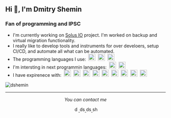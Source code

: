 ## Hi 👋, I'm Dmitry Shemin
### Fan of programming and IPSC

- I'm currently working on [Solus IO](https://www.solus.io/) project. I'm worked on backup and virtual migration functionality.
- I really like to develop tools and instruments for over develoers, setup CI/CD, and automate all what can be automated.
- The programming languages I use:
  &nbsp;<img src="https://cdn.jsdelivr.net/npm/simple-icons@3.0.1/icons/go.svg" alt="golang" width="22" height="22"/>
  &nbsp;<img src="https://cdn.jsdelivr.net/npm/simple-icons@3.0.1/icons/php.svg" alt="php" width="22" height="22"/>
  &nbsp;<img src="https://cdn.jsdelivr.net/npm/simple-icons@3.0.1/icons/typescript.svg" alt="typescript" width="22" height="22"/>
- I'm intersting in next programmin languages:
  &nbsp;<img src="https://cdn.jsdelivr.net/npm/simple-icons@3.0.1/icons/rust.svg" alt="rust" width="22" height="22"/>
  &nbsp;<img src="https://cdn.jsdelivr.net/npm/simple-icons@3.0.1/icons/r.svg" alt="r" width="22" height="22"/>
- I have expirenece with:
  &nbsp;<img src="https://cdn.jsdelivr.net/npm/simple-icons@3.0.1/icons/docker.svg" alt="docker" width="22" height="22"/>
  &nbsp;<img src="https://cdn.jsdelivr.net/npm/simple-icons@3.0.1/icons/kubernetes.svg" alt="kubernetes" width="22" height="22"/>
  &nbsp;<img src="https://cdn.jsdelivr.net/npm/simple-icons@3.0.1/icons/helm.svg" alt="helm" width="22" height="22"/>
  &nbsp;<img src="https://cdn.jsdelivr.net/npm/simple-icons@3.0.1/icons/rabbitmq.svg" alt="rabbitmq" width="22" height="22"/>
  &nbsp;<img src="https://cdn.jsdelivr.net/npm/simple-icons@3.0.1/icons/apachekafka.svg" alt="kafka" width="22" height="22"/>
  &nbsp;<img src="https://cdn.jsdelivr.net/npm/simple-icons@3.0.1/icons/postgresql.svg" alt="postgresql" width="22" height="22"/>
  &nbsp;<img src="https://cdn.jsdelivr.net/npm/simple-icons@3.0.1/icons/mysql.svg" alt="mysql" width="22" height="22"/>
  &nbsp;<img src="https://cdn.jsdelivr.net/npm/simple-icons@3.0.1/icons/mongodb.svg" alt="mongodb" width="22" height="22"/>
  &nbsp;<img src="https://cdn.jsdelivr.net/npm/simple-icons@3.0.1/icons/redis.svg" alt="redis" width="22" height="22"/>

<img src="https://github-readme-stats.vercel.app/api?username=dshemin&show_icons=true" alt="dshemin" />

<hr />
<p align="center">
  <i>You can contact me</i>
  <p align="center">
    <a href="https://linkedin.com/in/dmitry-shemin-1bb0b0149" target="blank">
      <img src="https://cdn.jsdelivr.net/npm/simple-icons@3.0.1/icons/linkedin.svg" alt="dmitry-shemin-1bb0b0149" height="16" width="16" />
    </a>
    <a href="https://www.codewars.com/users/dshemin" target="blank">
      <img src="https://cdn.jsdelivr.net/npm/simple-icons@3.0.1/icons/codewars.svg" alt="dshemin" height="16" width="16" />
    </a>
    <a href="https://t.me/dshemin" target="blank">
      <img src="https://cdn.jsdelivr.net/npm/simple-icons@3.0.1/icons/telegram.svg" alt="dshemin" height="16" width="16" />
    </a>
    <a href="mailto:shemindmitry@gmail.com">
      <img src="https://cdn.jsdelivr.net/npm/simple-icons@3.0.1/icons/gmail.svg" alt="shemindmitry@gmail.com" height="16" width="16" />
    </a>
  </p>
</p>
